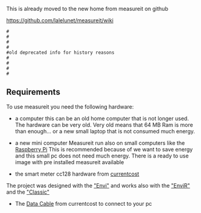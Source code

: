 This is already moved to the new home from measureit on github

https://github.com/lalelunet/measureit/wiki

```
#
#
#
#
#old deprecated info for history reasons
#
#
#
#
```


## Requirements ##
To use measureit you need the following hardware:

  * a computer
this can be an old home computer that is not longer used. The hardware can be very old. Very old means that 64 MB Ram is more than enough... or a new small laptop that is not consumed much energy.

  * a new mini computer
Measureit run also on small computers like the [Raspberry Pi](http://www.raspberrypi.org/)
This is recommended because of we want to save energy and this small pc does not need much energy.
There is a ready to use image with pre installed measureit available

  * the smart meter cc128 hardware from [currentcost](http://www.currentcost.com/)

The project was designed with the  ["Envi"](http://www.currentcost.com/product-cc128.html) and works also with the ["EnviR"](http://www.currentcost.com/product-envir.html) and the ["Classic"](http://www.currentcost.com/product-theclassic.html)
  * The [Data Cable](http://www.currentcost.com/product-datacable.html) from currentcost to connect to your pc